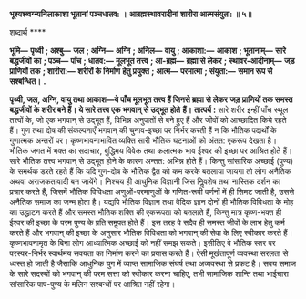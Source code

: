 **भूश्यश्ब्वग्न्यनिलाकाशा भूतानां पञ्चधातव: ।** **आब्रह्मस्थावरादीनां शारीरा आत्मसंयुता: ॥ ५॥** 

शब्दार्थ **** 

**भूमि—** **पृथ्वी** **; अश्बु—** **जल** **; अग्नि—** **अग्नि** **; अनिल—** **वायु** **; आकाशा:—** **आकाश** **; भूतानाम्—** **सारे बद्धजीवों का** **; पञ्च—** **पाँच** **; धातव:—** **मूलभूत तत्त्व** **; आ-ब्रह्म—** **ब्रह्मा से लेकर** **; स्थावर-आदीनाम्—** **जड़ प्राणियों तक** **; शारीरा:—** **शरीरों के निर्माण** **हेतु प्रयुक्त** **; आत्म—** **परमात्मा** **; संयुता:—** **समान रूप से सश्बन्धित।** **.** 

**पृथ्वी, जल, अग्नि, वायु तथा आकाश—ये पाँच मूलभूत तत्त्व हैं जिनसे ब्रह्मा से लेकर** **जड़ प्राणियों तक समस्त बद्धजीवों के शरीर बने हैं। ये सारे तत्त्व एक भगवान् से उद्भूत होते** **हैं।** **तात्पर्य :** सारे शरीर इन्हीं पाँच स्थूल तत्त्वों के, जो एक भगवान् से उद्भूत हैं, विभिन्न अनुपातों से बने हुए हैं और जीवों को आच्छादित किये रहते हैं। गुण तथा दोष की संकल्पनाएँ भगवान् की चुनाव-इच्छा पर निर्भर करती हैं न कि भौतिक पदार्थों के गुणात्मक अन्तरों पर। कृष्णभावनाभावित व्यक्ति सारी भौतिक घटनाओं को अंतत: एकरूप देखता है। भौतिक जगत में भक्त का सदाचार, बुद्धिमय विवेक तथा कलात्मक भाव ईश्वर की इच्छा पर आश्रित होते हैं। सारे भौतिक तत्त्व भगवान् से उद्भूत होने के कारण अन्तत: अभिन्न होते हैं। किन्तु सांसारिक अच्छाई (पुण्य) के समर्थक डरते रहते हैं कि यदि गुण-दोष के भौतिक द्वैत को कम करके बतलाया जायगा तो लोग अनैतिक अथवा अराजकतावादी बन जायेंगे। निश्चय ही आधुनिक विज्ञानी जिस निॢवशेष तथा नास्तिक दर्शन का प्रचार करते हैं, जिसमें भौतिक विविधता अणुओं-परमाणुओं के गणित-रूपी वर्णनों में ही सिमट जाती है, उससे अनैतिक समाज का जन्म होता है। यद्यपि भौतिक विज्ञान तथा वैदिक ज्ञान दोनों ही भौतिक विविधता के मोह का उद्धाटन करते हैं और समस्त भौतिक शक्ति की एकरूपता को बतलाते हैं, किन्तु मात्र कृष्ण-भक्त ही ईश्वर की इच्छा के परम पुण्य के प्रति समॢपत होते हैं। इस तरह वे सदैव ही समस्त जीवों के लाभ हेतु कर्म करते हैं और भगवान् की इच्छा के अनुसार भौतिक विविधता को भगवान् की सेवा के लिए स्वीकार करते हैं। कृष्णभावनामृत के बिना लोग आध्यात्मिक अच्छाई को नहीं समझ सकते। इसीलिए वे भौतिक स्तर पर परस्पर-निर्भर स्वार्थमय सवयता का निर्माण करने का प्रयास करते हैं। ऐसी मूर्खतापूर्ण व्यवस्था सरलता से ध्वस्त हो जाती है जैसाकि आधुनिक युग में व्याप्त सामाजिक संघर्ष तथा अव्यवस्था से प्रकट है। सवय समाज के सारे सदस्यों को भगवान् की परम सत्ता को स्वीकार करना चाहिए, तभी सामाजिक शान्ति तथा भाईचारा सांसारिक पाप-पुण्य के मलिन सश्बन्धों पर आश्रित नहीं रहेगा।  